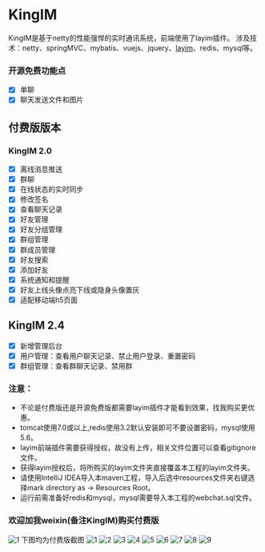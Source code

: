 # KingIM
KingIM是基于netty的性能强悍的实时通讯系统，前端使用了layim插件。
涉及技术：netty、springMVC、mybatis、vuejs、jquery、[layim](http://layim.layui.com/demo.html)、redis、mysql等。

### 开源免费功能点
- [x] 单聊
- [x] 聊天发送文件和图片

## 付费版版本
### KingIM 2.0 
- [x] 离线消息推送
- [x] 群聊
- [x] 在线状态的实时同步
- [x] 修改签名
- [x] 查看聊天记录
- [x] 好友管理
- [x] 好友分组管理
- [x] 群组管理
- [x] 群成员管理
- [x] 好友搜索
- [x] 添加好友
- [x] 系统通知和提醒
- [x] 好友上线头像点亮下线或隐身头像置灰
- [x] 适配移动端h5页面
## KingIM 2.4
- [x] 新增管理后台
- [x] 用户管理：查看用户聊天记录、禁止用户登录、重置密码
- [x] 群组管理：查看群聊天记录、禁用群

###  注意：
- 不论是付费版还是开源免费版都需要layim插件才能看到效果，找我购买更优惠。
- tomcat使用7.0或以上,redis使用3.2默认安装即可不要设置密码，mysql使用5.6。
- layim前端插件需要获得授权，故没有上传，相关文件位置可以查看gitignore文件。
- 获得layim授权后，将所购买的layim文件夹直接覆盖本工程的layim文件夹。
- 请使用IntelliJ IDEA导入本maven工程，导入后选中resources文件夹右键选择mark directory as -> Resources Root。
- 运行前需准备好redis和mysql，mysql需要导入本工程的webchat.sql文件。


### 欢迎加我weixin(备注KingIM)购买付费版
![1](imgs/Wechat.jpeg)
下图均为付费版截图
![1](imgs/1.png)
![2](imgs/2.png)
![3](imgs/3.png)
![4](imgs/4.png)
![5](imgs/5.png)
![6](imgs/6.png)
![7](imgs/7.png)
![8](imgs/admin1.png)
![9](imgs/admin2.png)




